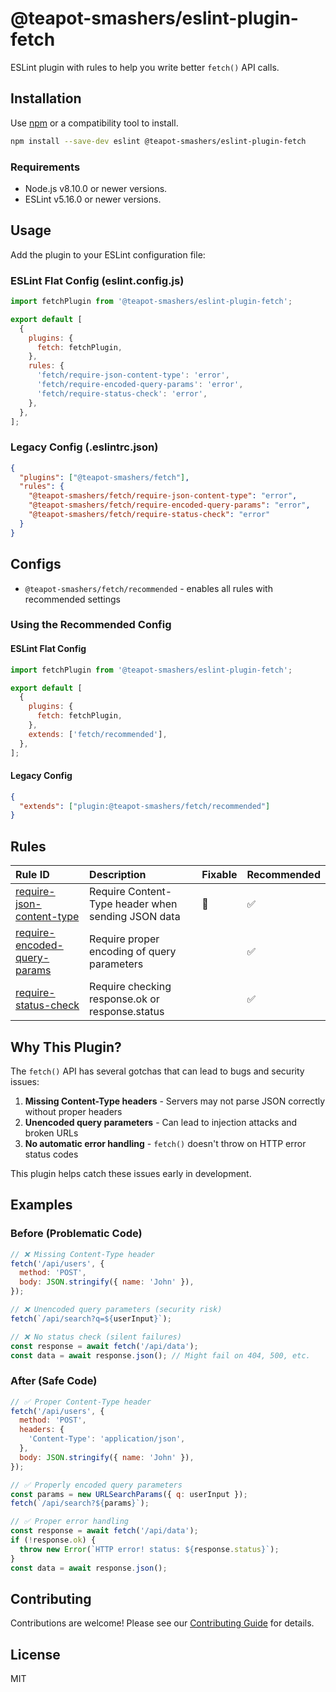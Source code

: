 # @teapot-smashers/eslint-plugin-fetch

ESLint plugin with rules to help you write better `fetch()` API calls.

## Installation

Use [npm](https://www.npmjs.com/) or a compatibility tool to install.

```bash
npm install --save-dev eslint @teapot-smashers/eslint-plugin-fetch
```

### Requirements

- Node.js v8.10.0 or newer versions.
- ESLint v5.16.0 or newer versions.

## Usage

Add the plugin to your ESLint configuration file:

### ESLint Flat Config (eslint.config.js)

```js
import fetchPlugin from '@teapot-smashers/eslint-plugin-fetch';

export default [
  {
    plugins: {
      fetch: fetchPlugin,
    },
    rules: {
      'fetch/require-json-content-type': 'error',
      'fetch/require-encoded-query-params': 'error',
      'fetch/require-status-check': 'error',
    },
  },
];
```

### Legacy Config (.eslintrc.json)

```json
{
  "plugins": ["@teapot-smashers/fetch"],
  "rules": {
    "@teapot-smashers/fetch/require-json-content-type": "error",
    "@teapot-smashers/fetch/require-encoded-query-params": "error",
    "@teapot-smashers/fetch/require-status-check": "error"
  }
}
```

## Configs

- `@teapot-smashers/fetch/recommended` - enables all rules with recommended settings

### Using the Recommended Config

#### ESLint Flat Config

```js
import fetchPlugin from '@teapot-smashers/eslint-plugin-fetch';

export default [
  {
    plugins: {
      fetch: fetchPlugin,
    },
    extends: ['fetch/recommended'],
  },
];
```

#### Legacy Config

```json
{
  "extends": ["plugin:@teapot-smashers/fetch/recommended"]
}
```

## Rules

| Rule ID                                                                      | Description                                        | Fixable | Recommended |
| :--------------------------------------------------------------------------- | :------------------------------------------------- | :------ | :---------- |
| [require-json-content-type](./docs/rules/require-json-content-type.md)       | Require Content-Type header when sending JSON data | 🔧      | ✅          |
| [require-encoded-query-params](./docs/rules/require-encoded-query-params.md) | Require proper encoding of query parameters        |         | ✅          |
| [require-status-check](./docs/rules/require-status-check.md)                 | Require checking response.ok or response.status    |         | ✅          |

## Why This Plugin?

The `fetch()` API has several gotchas that can lead to bugs and security issues:

1. **Missing Content-Type headers** - Servers may not parse JSON correctly without proper headers
2. **Unencoded query parameters** - Can lead to injection attacks and broken URLs
3. **No automatic error handling** - `fetch()` doesn't throw on HTTP error status codes

This plugin helps catch these issues early in development.

## Examples

### Before (Problematic Code)

```js
// ❌ Missing Content-Type header
fetch('/api/users', {
  method: 'POST',
  body: JSON.stringify({ name: 'John' }),
});

// ❌ Unencoded query parameters (security risk)
fetch(`/api/search?q=${userInput}`);

// ❌ No status check (silent failures)
const response = await fetch('/api/data');
const data = await response.json(); // Might fail on 404, 500, etc.
```

### After (Safe Code)

```js
// ✅ Proper Content-Type header
fetch('/api/users', {
  method: 'POST',
  headers: {
    'Content-Type': 'application/json',
  },
  body: JSON.stringify({ name: 'John' }),
});

// ✅ Properly encoded query parameters
const params = new URLSearchParams({ q: userInput });
fetch(`/api/search?${params}`);

// ✅ Proper error handling
const response = await fetch('/api/data');
if (!response.ok) {
  throw new Error(`HTTP error! status: ${response.status}`);
}
const data = await response.json();
```

## Contributing

Contributions are welcome! Please see our [Contributing Guide](CONTRIBUTING.md) for details.

## License

MIT
